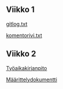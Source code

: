 
## Viikko 1

[gitlog.txt](https://github.com/nikpaa/ot-harjoitustyo/blob/master/laskarit/viikko1/gitlog.txt)

[komentorivi.txt](https://github.com/nikpaa/ot-harjoitustyo/blob/master/laskarit/viikko1/komentorivi.txt)

## Viikko 2

[Työaikakirjanpito](https://github.com/nikpaa/ot-harjoitustyo/blob/master/dokumentaatio/tuntikirjanpito.md)

[Määrittelydokumentti](https://github.com/nikpaa/ot-harjoitustyo/blob/master/dokumentaatio/vaatimusmaarittely.md) 
